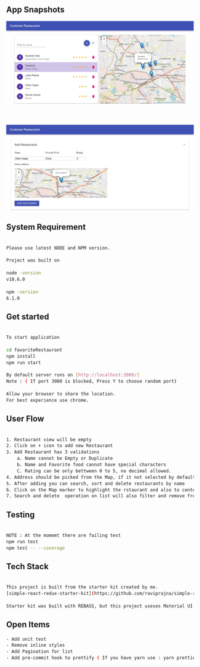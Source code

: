 
## App Snapshots

<p align="center"><img src="src/resource/img/RestaurantList.JPG" alt="" width="900"></a></p>
<br/>
<p align="center"><img src="src/resource/img/AddRestaurant.JPG" alt="" width="900"></a></p>


## System Requirement

```bash

Please use latest NODE and NPM version.

Project was built on 

node -version
v10.6.0

npm -version
6.1.0

```


## Get started

```bash

To start application

cd favoriteRestaurant
npm install
npm run start

By default server runs on [http://localhost:3000/]
Note : ( If port 3000 is blocked, Press Y to choose random port)

Allow your browser to share the location.
For best experience use chrome.
```


## User Flow

```bash

1. Restaurant view will be empty 
2. Click on + icon to add new Restaurant
3. Add Restaurant has 3 validations
    a. Name cannot be Empty or Duplicate 
    b. Name and Favorite food cannot have special characters
    C. Rating can be only bettween 0 to 5, no decimal allowed.
4. Address should be picked from the Map, if it not selected by default it takes the current location. 
5. After adding you can search, sort and delete restaurants by name
6. Click on the Map marker to highlight the rstaurant and also to center the map to the selected location.
7. Search and delete  operation on list will also filter and remove from the map also        

```



## Testing

```bash

NOTE : At the momemt there are failing test
npm run test 
npm test -- --coverage

```

## Tech Stack

```bash

This project is built from the starter kit created by me.
[simple-react-redux-starter-kit](https://github.com/raviprajna/simple-react-redux-starter-kit)

Starter kit was built with REBASS, but this project useses Material UI istead or REBASS

```

## Open Items

```bash
- Add unit test
- Remove inline styles
- Add Pagination for list
- Add pre-commit hook to prettify ( If you have yarn use : yarn prettier --write src/*)

```
